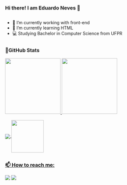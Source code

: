 ### Hi there! I am Eduardo Neves 👋
##

- 🔭 I’m currently working with front-end
- 🌱 I’m currently learning HTML
- 💻 Studying Bachelor in Computer Science from UFPR

##

<div>
<h3>🎇GitHub Stats</h3>
  <a href="https://github.com/EduCNeves">
  <img height="180cm" src="https://github-readme-stats.vercel.app/api?username=EduCNeves&show_icons=true&theme=midnight-purple"/>
  <img height="180cm" src="https://github-readme-stats.vercel.app/api/top-langs/?username=EduCNeves&layut=compact&layout=compact&theme=midnight-purple"/>
</div>
<div style="display: inline_block"><br>
  <img align="center" src="https://img.shields.io/badge/C-00599C?style=for-the-badge&logo=c&logoColor=white"/>
  <img align="center" width="105" src="https://img.shields.io/badge/Angular-DD0031?style=for-the-badge&logo=angular&logoColor=white"/>
</div>

##

<div>
<h3>📫 How to reach me:</h3>
  <a href="https://www.instagram.com/eduu_neves/" target="_blank"><img src="https://img.shields.io/badge/Instagram-E4405F?style=for-the-badge&logo=instagram&logoColor=white" target="_blank"></a>
  <a href="https://www.linkedin.com/in/eduardo-camargo-neves/" target="_blank"><img src="https://img.shields.io/badge/LinkedIn-0077B5?style=for-the-badge&logo=linkedin&logoColor=white" target="_blank"></a>
</div>


